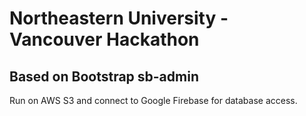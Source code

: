 # Northeastern University - Vancouver Hackathon

## Based on Bootstrap sb-admin 

Run on AWS S3 and connect to Google Firebase for database access.

